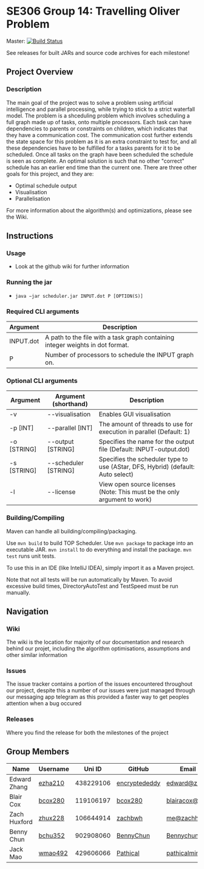 # SE306 Group 14: Travelling Oliver Problem

Master: [![Build Status](https://travis-ci.com/encryptededdy/SE306_TravellingOliverProblem.svg?token=yWUrDYvrGQFpxBXqf7zH&branch=master)](https://travis-ci.com/encryptededdy/SE306_TravellingOliverProblem)

See releases for built JARs and source code archives for each milestone!

## Project Overview
### Description
The main goal of the project was to solve a problem using artificial intelligence and parallel processing, while trying to stick to a strict waterfall model. The problem is a shceduling problem which involves scheduling a full graph made up of tasks, onto multiple processors. Each task can have dependencies to parents or constraints on children, which indicates that they have a communication cost. The communication cost further extends the state space for this problem as it is an extra constraint to test for, and all these dependencies have to be fulfilled for a tasks parents for it to be scheduled. Once all tasks on the graph have been scheduled the schedule is seen as complete. An optimal solution is such that no other "correct" schedule has an earlier end time than the current one.
There are three other goals for this project, and they are:
* Optimal schedule output
* Visualisation
* Parallelisation

For more information about the algorithm(s) and optimizations, please see the Wiki.

## Instructions
### Usage
* Look at the github wiki for further information

### Running the jar
* `java −jar scheduler.jar INPUT.dot P [OPTION(S)]`

### Required CLI arguments
| Argument         | Description |
| ---------------- | ----------- |
| INPUT.dot | A path to the file with a task graph containing integer weights in dot format. |
| P | Number of processors to schedule the INPUT graph on. |

### Optional CLI arguments
| Argument         | Argument (shorthand) | Description |
| ---------------- | -------------------- | ----------- |
| -v | --visualisation | Enables GUI visualisation |
| -p [INT] | --parallel [INT] | The amount of threads to use for execution in parallel (Default: 1) |
| -o [STRING] | --output [STRING] | Specifies the name for the output file (Default: INPUT-output.dot) |
| -s [STRING] | --scheduler [STRING] | Specifies the scheduler type to use (AStar, DFS, Hybrid) (default: Auto select) |
| -l | --license | View open source licenses (Note: This must be the only argument to work) |

### Building/Compiling
Maven can handle all building/compiling/packaging.

Use `mvn build` to build TOP Scheduler. Use `mvn package` to package into an executable JAR. `mvn install` to do everything and install the package. `mvn test` runs unit tests.

To use this in an IDE (like IntelliJ IDEA), simply import it as a Maven project.

Note that not all tests will be run automatically by Maven. To avoid excessive build times, DirectoryAutoTest and TestSpeed must be run manually.

## Navigation
### Wiki
The wiki is the location for majority of our documentation and research behind our projet, including the algorithm optimisations, assumptions and other similar information
### Issues
The issue tracker contains a portion of the issues encountered throughout our project, despite this a number of our issues were just managed through our messaging app telegram as this provided a faster way to get peoples attention when a bug occured
### Releases
Where you find the release for both the milestones of the project

## Group Members
| Name         | Username | Uni ID | GitHub    | Email (Personal) |
| ------------ | ------- | ------ | --------- | --- |
| Edward Zhang | [ezha210](mailto:ezha210@aucklanduni.ac.nz) | 438229106 | [encryptededdy](http://www.github.com/encryptededdy) | [edward@zhang.nz](mailto:edward@zhang.nz) |
| Blair Cox    | [bcox280](mailto:bcox280@aucklanduni.ac.nz) | 119106197 | [bcox280](http://www.github.com/bcox280) | blairacox@gmail.com
| Zach Huxford | [zhux228](mailto:zhux228@aucklanduni.ac.nz) | 106644914 | [zachbwh](http://www.github.com/zachbwh) | me@zachhuxford.io
| Benny Chun   | [bchu352](mailto:bchu@aucklanduni.ac.nz) | 902908060 | [BennyChun](http://www.github.com/BennyChun) | Bennychun97@gmail.com
| Jack Mao     | [wmao492](mailto:wmao492@aucklanduni.ac.nz) | 429606066 | [Pathical](http://www.github.com/Pathical) | [pathicalmine@gmail.com](pathicalmine@gmail.com) |
